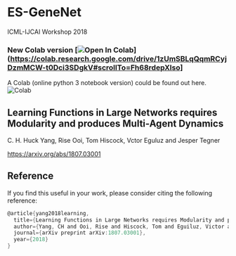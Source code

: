 # ES-GeneNet
ICML-IJCAI Workshop 2018

### New Colab version [![Open In Colab](https://colab.research.google.com/assets/colab-badge.svg)](https://colab.research.google.com/drive/1zUmSBLqQqmRCyjDzmMCW-t0Dci3SDgkV#scrollTo=Fh68rdepXlso]
A Colab (online python 3 notebook version) could be found out here. ![Colab](https://colab.research.google.com/drive/1zUmSBLqQqmRCyjDzmMCW-t0Dci3SDgkV)

## Learning Functions in Large Networks requires Modularity and produces Multi-Agent Dynamics
C. H. Huck Yang, Rise Ooi, Tom Hiscock, Vctor Eguluz and Jesper Tegner

https://arxiv.org/abs/1807.03001

## Reference

If you find this useful in your work, please consider citing the following reference:
```c
@article{yang2018learning,
  title={Learning Functions in Large Networks requires Modularity and produces Multi-Agent Dynamics},
  author={Yang, CH and Ooi, Rise and Hiscock, Tom and Eguiluz, Victor and Tegner, Jesper},
  journal={arXiv preprint arXiv:1807.03001},
  year={2018}
}
```

